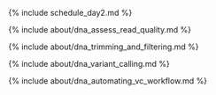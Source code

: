 
{% include schedule_day2.md %}

{% include about/dna_assess_read_quality.md %}

{% include about/dna_trimming_and_filtering.md %}

{% include about/dna_variant_calling.md %}

{% include about/dna_automating_vc_workflow.md %}

